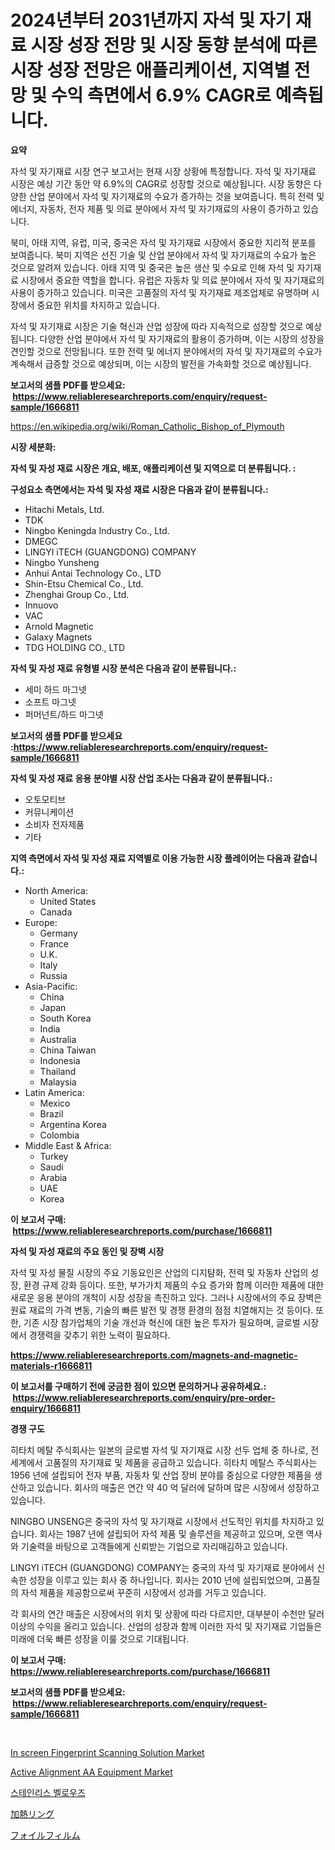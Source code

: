 <p><h1>2024년부터 2031년까지 자석 및 자기 재료 시장 성장 전망 및 시장 동향 분석에 따른 시장 성장 전망은 애플리케이션, 지역별 전망 및 수익 측면에서 6.9% CAGR로 예측됩니다.</h1></p><p><strong>요약</strong></p>
<p><p>자석 및 자기재료 시장 연구 보고서는 현재 시장 상황에 특정합니다. 자석 및 자기재료 시장은 예상 기간 동안 약 6.9%의 CAGR로 성장할 것으로 예상됩니다. 시장 동향은 다양한 산업 분야에서 자석 및 자기재료의 수요가 증가하는 것을 보여줍니다. 특히 전력 및 에너지, 자동차, 전자 제품 및 의료 분야에서 자석 및 자기재료의 사용이 증가하고 있습니다.</p><p>북미, 아태 지역, 유럽, 미국, 중국은 자석 및 자기재료 시장에서 중요한 지리적 분포를 보여줍니다. 북미 지역은 선진 기술 및 산업 분야에서 자석 및 자기재료의 수요가 높은 것으로 알려져 있습니다. 아태 지역 및 중국은 높은 생산 및 수요로 인해 자석 및 자기재료 시장에서 중요한 역할을 합니다. 유럽은 자동차 및 의료 분야에서 자석 및 자기재료의 사용이 증가하고 있습니다. 미국은 고품질의 자석 및 자기재료 제조업체로 유명하며 시장에서 중요한 위치를 차지하고 있습니다.</p><p>자석 및 자기재료 시장은 기술 혁신과 산업 성장에 따라 지속적으로 성장할 것으로 예상됩니다. 다양한 산업 분야에서 자석 및 자기재료의 활용이 증가하며, 이는 시장의 성장을 견인할 것으로 전망됩니다. 또한 전력 및 에너지 분야에서의 자석 및 자기재료의 수요가 계속해서 급증할 것으로 예상되며, 이는 시장의 발전을 가속화할 것으로 예상됩니다.</p></p>
<p><strong>보고서의 샘플 PDF를 받으세요: &nbsp;<a href="https://www.reliableresearchreports.com/enquiry/request-sample/1666811">https://www.reliableresearchreports.com/enquiry/request-sample/1666811</a></strong></p>
<p><a href="https://en.wikipedia.org/wiki/Roman_Catholic_Bishop_of_Plymouth">https://en.wikipedia.org/wiki/Roman_Catholic_Bishop_of_Plymouth</a></p>
<p><strong>시장 세분화:</strong></p>
<p><strong> 자석 및 자성 재료 시장은 개요, 배포, 애플리케이션 및 지역으로 더 분류됩니다. :</strong></p>
<p><strong>구성요소 측면에서는 자석 및 자성 재료 시장은 다음과 같이 분류됩니다.:</strong></p>
<p><ul><li>Hitachi Metals, Ltd.</li><li>TDK</li><li>Ningbo Keningda Industry Co., Ltd.</li><li>DMEGC</li><li>LINGYI iTECH (GUANGDONG) COMPANY</li><li>Ningbo Yunsheng</li><li>Anhui Antai Technology Co., LTD</li><li>Shin-Etsu Chemical Co., Ltd.</li><li>Zhenghai Group Co., Ltd.</li><li>Innuovo</li><li>VAC</li><li>Arnold Magnetic</li><li>Galaxy Magnets</li><li>TDG HOLDING CO., LTD</li></ul></p>
<p><strong> 자석 및 자성 재료 유형별 시장 분석은 다음과 같이 분류됩니다.:</strong></p>
<p><ul><li>세미 하드 마그넷</li><li>소프트 마그넷</li><li>퍼머넌트/하드 마그넷</li></ul></p>
<p><strong>보고서의 샘플 PDF를 받으세요 :<a href="https://www.reliableresearchreports.com/enquiry/request-sample/1666811">https://www.reliableresearchreports.com/enquiry/request-sample/1666811</a></strong></p>
<p><strong> 자석 및 자성 재료 응용 분야별 시장 산업 조사는 다음과 같이 분류됩니다.:</strong></p>
<p><ul><li>오토모티브</li><li>커뮤니케이션</li><li>소비자 전자제품</li><li>기타</li></ul></p>
<p><strong>지역 측면에서 자석 및 자성 재료 지역별로 이용 가능한 시장 플레이어는 다음과 같습니다.:</strong></p>
<p><ul>
    <li>
        North America:
        <ul>
            <li>United States</li>
            <li>Canada</li>
        </ul>
    </li>
    <li>
        Europe:
        <ul>
            <li>Germany</li>
            <li>France</li>
            <li>U.K.</li>
            <li>Italy</li>
            <li>Russia</li>
        </ul>
    </li>
    <li>
        Asia-Pacific:
        <ul>
            <li>China</li>
            <li>Japan</li>
            <li>South Korea</li>
            <li>India</li>
            <li>Australia</li>
            <li>China Taiwan</li>
            <li>Indonesia</li>
            <li>Thailand</li>
            <li>Malaysia</li>
        </ul>
    </li>
    <li>
        Latin America:
        <ul>
            <li>Mexico</li>
            <li>Brazil</li>
            <li>Argentina Korea</li>
            <li>Colombia</li>
        </ul>
    </li>
    <li>
        Middle East & Africa:
        <ul>
            <li>Turkey</li>
            <li>Saudi</li>
            <li>Arabia</li>
            <li>UAE</li>
            <li>Korea</li>
        </ul>
    </li>
    </ul></p>
<p><strong>이 보고서 구매: &nbsp;<a href="https://www.reliableresearchreports.com/purchase/1666811">https://www.reliableresearchreports.com/purchase/1666811</a></strong></p>
<p><strong>자석 및 자성 재료의 주요 동인 및 장벽 시장</strong></p>
<p><p>자석 및 자성 물질 시장의 주요 기동요인은 산업의 디지턈화, 전력 및 자동차 산업의 성장, 환경 규제 강화 등이다. 또한, 부가가치 제품의 수요 증가와 함께 이러한 제품에 대한 새로운 응용 분야의 개척이 시장 성장을 촉진하고 있다. 그러나 시장에서의 주요 장벽은 원료 재료의 가격 변동, 기술의 빠른 발전 및 경쟁 환경의 점점 치열해지는 것 등이다. 또한, 기존 시장 참가업체의 기술 개선과 혁신에 대한 높은 투자가 필요하며, 글로벌 시장에서 경쟁력을 갖추기 위한 노력이 필요하다.</p></p>
<p><strong><a href="https://www.reliableresearchreports.com/magnets-and-magnetic-materials-r1666811">https://www.reliableresearchreports.com/magnets-and-magnetic-materials-r1666811</a></strong></p>
<p><strong>이 보고서를 구매하기 전에 궁금한 점이 있으면 문의하거나 공유하세요.: &nbsp;<a href="https://www.reliableresearchreports.com/enquiry/pre-order-enquiry/1666811">https://www.reliableresearchreports.com/enquiry/pre-order-enquiry/1666811</a></strong></p>
<p><strong>경쟁 구도</strong></p>
<p><p>히타치 메탈 주식회사는 일본의 글로벌 자석 및 자기재료 시장 선두 업체 중 하나로, 전 세계에서 고품질의 자기재료 및 제품을 공급하고 있습니다. 히타치 메탈스 주식회사는 1956 년에 설립되어 전자 부품, 자동차 및 산업 장비 분야를 중심으로 다양한 제품을 생산하고 있습니다. 회사의 매출은 연간 약 40 억 달러에 달하며 많은 시장에서 성장하고 있습니다. </p><p>NINGBO UNSENG은 중국의 자석 및 자기재료 시장에서 선도적인 위치를 차지하고 있습니다. 회사는 1987 년에 설립되어 자석 제품 및 솔루션을 제공하고 있으며, 오랜 역사와 기술력을 바탕으로 고객들에게 신뢰받는 기업으로 자리매김하고 있습니다. </p><p>LINGYI iTECH (GUANGDONG) COMPANY는 중국의 자석 및 자기재료 분야에서 신속한 성장을 이루고 있는 회사 중 하나입니다. 회사는 2010 년에 설립되었으며, 고품질의 자석 제품을 제공함으로써 꾸준히 시장에서 성과를 거두고 있습니다. </p><p>각 회사의 연간 매출은 시장에서의 위치 및 상황에 따라 다르지만, 대부분이 수천만 달러 이상의 수익을 올리고 있습니다. 산업의 성장과 함께 이러한 자석 및 자기재료 기업들은 미래에 더욱 빠른 성장을 이룰 것으로 기대됩니다.</p></p>
<p><strong>이 보고서 구매: &nbsp; <a href="https://www.reliableresearchreports.com/purchase/1666811">https://www.reliableresearchreports.com/purchase/1666811</a></strong></p>
<p><strong>보고서의 샘플 PDF를 받으세요: &nbsp;<a href="https://www.reliableresearchreports.com/enquiry/request-sample/1666811">https://www.reliableresearchreports.com/enquiry/request-sample/1666811</a></strong><strong></strong></p>
<p>&nbsp;</p>
<p><p><a href="https://github.com/kairirfan6/Market-Research-Report-List-1/blob/main/in-screen-fingerprint-scanning-solution-market.md">In screen Fingerprint Scanning Solution Market</a></p><p><a href="https://github.com/michealerrygz/Market-Research-Report-List-1/blob/main/active-alignment-aa-equipment-market.md">Active Alignment AA Equipment Market</a></p><p><a href="https://github.com/LuckeyCorbin/Market-Research-Report-List-1/blob/main/575326814238.md">스테인리스 벨로우즈</a></p><p><a href="https://github.com/RandallRunte2023/Market-Research-Report-List-2/blob/main/66160079091.md">加熱リング</a></p><p><a href="https://github.com/DanykaKilback/Market-Research-Report-List-2/blob/main/93299469092.md">フォイルフィルム</a></p></p>